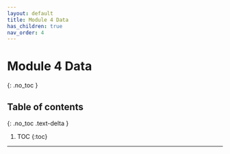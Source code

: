 ```yaml
---
layout: default
title: Module 4 Data
has_children: true
nav_order: 4
---
```


# Module 4 Data
{: .no_toc }

## Table of contents
{: .no_toc .text-delta }

1. TOC
{:toc}

---
